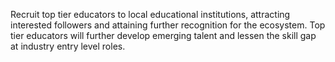 Recruit top tier educators to local educational institutions, attracting interested followers and attaining further recognition for the ecosystem. Top tier educators will further develop emerging talent and lessen the skill gap at industry entry level roles.

